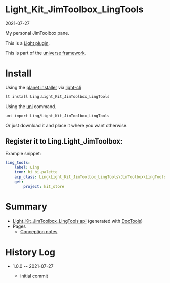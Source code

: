 Light_Kit_JimToolbox_LingTools
===========
2021-07-27



My personal JimToolbox pane.


This is a [Light plugin](https://github.com/lingtalfi/Light/blob/master/doc/pages/plugin.md).

This is part of the [universe framework](https://github.com/karayabin/universe-snapshot).


Install
==========

Using the [planet installer](https://github.com/lingtalfi/Light_PlanetInstaller) via [light-cli](https://github.com/lingtalfi/Light_Cli)
```bash
lt install Ling.Light_Kit_JimToolbox_LingTools
```

Using the [uni](https://github.com/lingtalfi/universe-naive-importer) command.
```bash
uni import Ling/Light_Kit_JimToolbox_LingTools
```

Or just download it and place it where you want otherwise.




Register it to Ling.Light_JimToolbox:
------

Example snippet:

```yaml
ling_tools:
    label: Ling
    icon: bi bi-palette
    acp_class: Ling\Light_Kit_JimToolbox_LingTools\JimToolbox\LingToolsToolbox
    get:
        project: kit_store

```







Summary
===========
- [Light_Kit_JimToolbox_LingTools api](https://github.com/lingtalfi/Light_Kit_JimToolbox_LingTools/blob/master/doc/api/Ling/Light_Kit_JimToolbox_LingTools.md) (generated with [DocTools](https://github.com/lingtalfi/DocTools))
- Pages
  - [Conception notes](https://github.com/lingtalfi/Light_Kit_JimToolbox_LingTools/blob/master/doc/pages/conception-notes.md)




History Log
=============

- 1.0.0 -- 2021-07-27

    - initial commit